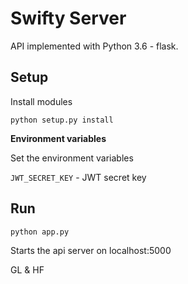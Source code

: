 # Swifty Server

API implemented with Python 3.6 - flask.

## Setup

Install modules

```
python setup.py install
```

**Environment variables**

Set the environment variables

`JWT_SECRET_KEY` - JWT secret key


## Run


```
python app.py
```

Starts the api server on localhost:5000

GL & HF



